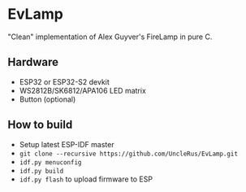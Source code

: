 # EvLamp

"Clean" implementation of Alex Guyver's FireLamp in pure C.

## Hardware

- ESP32 or ESP32-S2 devkit
- WS2812B/SK6812/APA106 LED matrix
- Button (optional)

## How to build

- Setup latest ESP-IDF master
- `git clone --recursive https://github.com/UncleRus/EvLamp.git`
- `idf.py menuconfig`
- `idf.py build`
- `idf.py flash` to upload firmware to ESP

